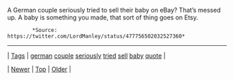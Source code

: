 <!--
title: A German couple seriously tried to sell their baby on eBay? That&rsquo;s messed up. A baby is something you made, that sort of thing goes on Etsy.
date: 2020-06-28T15:27:00.334Z
tags: german, couple, seriously, tried, sell, baby, quote
-->




A German couple seriously tried to sell their baby on eBay? That&rsquo;s messed up. A baby is something you made, that sort of thing goes on Etsy.

            *Source: https://twitter.com/LordManley/status/477756502032527360*

<!--BOTTOM-POST-NAVIGATION-->
---

| [Tags](tags.md) | [german](tag-german.md) [couple](tag-couple.md) [seriously](tag-seriously.md) [tried](tag-tried.md) [sell](tag-sell.md) [baby](tag-baby.md) [quote](tag-quote.md) |

| [Newer](89552059289.md) | [Top](index.md) | [Older](89575621468.md) |